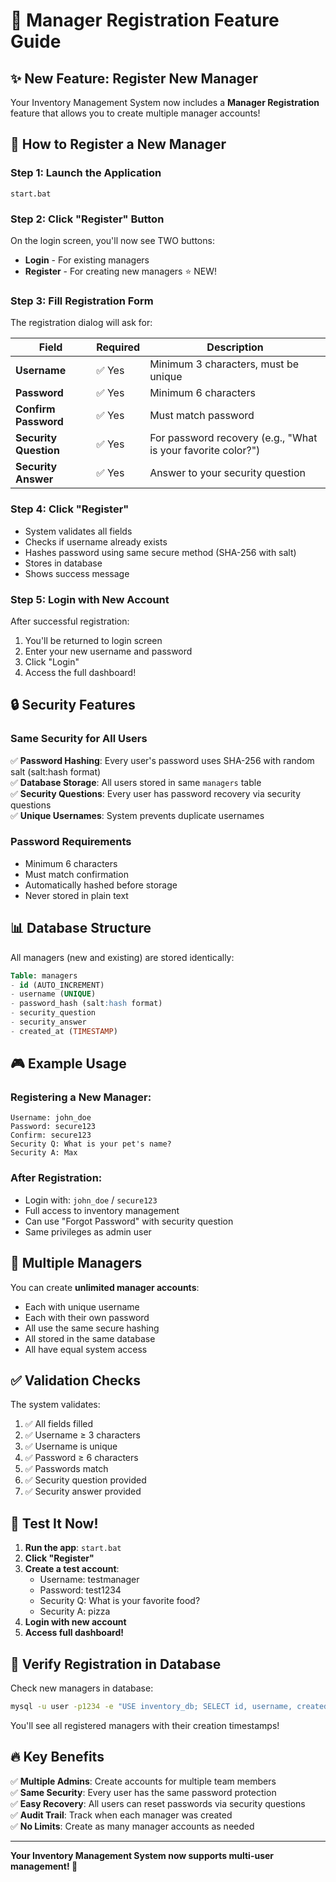 # 👥 Manager Registration Feature Guide

## ✨ New Feature: Register New Manager

Your Inventory Management System now includes a **Manager Registration** feature that allows you to create multiple manager accounts!

## 🎯 How to Register a New Manager

### Step 1: Launch the Application
```batch
start.bat
```

### Step 2: Click "Register" Button
On the login screen, you'll now see TWO buttons:
- **Login** - For existing managers
- **Register** - For creating new managers ⭐ NEW!

### Step 3: Fill Registration Form
The registration dialog will ask for:

| Field | Required | Description |
|-------|----------|-------------|
| **Username** | ✅ Yes | Minimum 3 characters, must be unique |
| **Password** | ✅ Yes | Minimum 6 characters |
| **Confirm Password** | ✅ Yes | Must match password |
| **Security Question** | ✅ Yes | For password recovery (e.g., "What is your favorite color?") |
| **Security Answer** | ✅ Yes | Answer to your security question |

### Step 4: Click "Register"
- System validates all fields
- Checks if username already exists
- Hashes password using same secure method (SHA-256 with salt)
- Stores in database
- Shows success message

### Step 5: Login with New Account
After successful registration:
1. You'll be returned to login screen
2. Enter your new username and password
3. Click "Login"
4. Access the full dashboard!

## 🔒 Security Features

### Same Security for All Users
✅ **Password Hashing**: Every user's password uses SHA-256 with random salt (salt:hash format)  
✅ **Database Storage**: All users stored in same `managers` table  
✅ **Security Questions**: Every user has password recovery via security questions  
✅ **Unique Usernames**: System prevents duplicate usernames  

### Password Requirements
- Minimum 6 characters
- Must match confirmation
- Automatically hashed before storage
- Never stored in plain text

## 📊 Database Structure

All managers (new and existing) are stored identically:

```sql
Table: managers
- id (AUTO_INCREMENT)
- username (UNIQUE)
- password_hash (salt:hash format)
- security_question
- security_answer
- created_at (TIMESTAMP)
```

## 🎮 Example Usage

### Registering a New Manager:
```
Username: john_doe
Password: secure123
Confirm: secure123
Security Q: What is your pet's name?
Security A: Max
```

### After Registration:
- Login with: `john_doe` / `secure123`
- Full access to inventory management
- Can use "Forgot Password" with security question
- Same privileges as admin user

## 🔄 Multiple Managers

You can create **unlimited manager accounts**:
- Each with unique username
- Each with their own password
- All use the same secure hashing
- All stored in the same database
- All have equal system access

## ✅ Validation Checks

The system validates:
1. ✅ All fields filled
2. ✅ Username ≥ 3 characters
3. ✅ Username is unique
4. ✅ Password ≥ 6 characters
5. ✅ Passwords match
6. ✅ Security question provided
7. ✅ Security answer provided

## 🎯 Test It Now!

1. **Run the app**: `start.bat`
2. **Click "Register"**
3. **Create a test account**:
   - Username: testmanager
   - Password: test1234
   - Security Q: What is your favorite food?
   - Security A: pizza
4. **Login with new account**
5. **Access full dashboard!**

## 📝 Verify Registration in Database

Check new managers in database:
```bash
mysql -u user -p1234 -e "USE inventory_db; SELECT id, username, created_at FROM managers;"
```

You'll see all registered managers with their creation timestamps!

## 🔥 Key Benefits

✅ **Multiple Admins**: Create accounts for multiple team members  
✅ **Same Security**: Every user has the same password protection  
✅ **Easy Recovery**: All users can reset passwords via security questions  
✅ **Audit Trail**: Track when each manager was created  
✅ **No Limits**: Create as many manager accounts as needed  

---

**Your Inventory Management System now supports multi-user management! 🎊**
